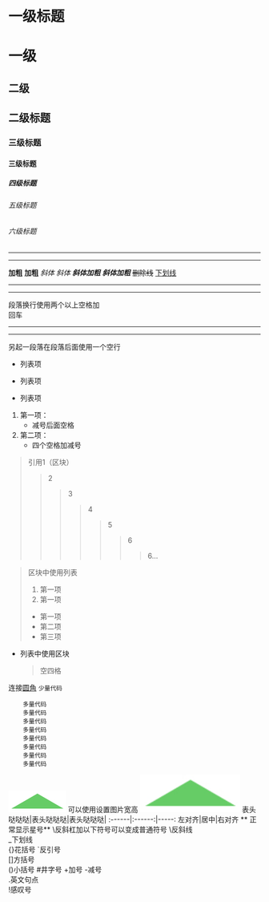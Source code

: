 # 一级标题
一级
==
二级
--
## 二级标题
### 三级标题
#### 三级标题
##### 四级标题
###### 五级标题
###### 六级标题
***
*  *  *
**加粗**
__加粗__
*斜体*
_斜体_
***斜体加粗***
___斜体加粗___
~~删除线~~
<u>下划线</u>
_ _ _
___

段落换行使用两个以上空格加   
回车

---
- - - - 
另起一段落在段落后面使用一个空行

* 列表项
+ 列表项
- 列表项

1. 第一项：
    - 减号后面空格   
2. 第二项：
    - 四个空格加减号   

> 引用1（区块）
>> 2
>>> 3
>>>> 4
>>>>>5
>>>>>>6
>>>>>>>6…

> 区块中使用列表
> 1. 第一项
> 2. 第一项
> + 第一项
> + 第二项
> + 第三项

* 列表中使用区块
    > 空四格

连接[圆角](圆角.html)
` 少量代码 `
``` 
    多量代码
    多量代码
    多量代码
    多量代码
    多量代码
    多量代码
    多量代码
    多量代码
```
![三角形](三角形.jpg)
可以使用<img>设置图片宽高
<img src="三角形.jpg" width="200">
表头哒哒哒|表头哒哒哒|表头哒哒哒|
:------|:------:|-----:
左对齐|居中|右对齐
\*\* 正常显示星号\*\*
\反斜杠加以下符号可以变成普通符号
\反斜线   
_下划线  
{}花括号
`反引号   
[]方括号  
()小括号
\#井字号
+加号
-减号   
.英文句点  
!感叹号